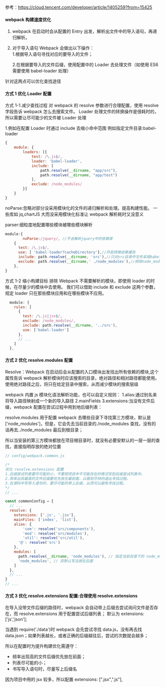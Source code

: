 参考：https://cloud.tencent.com/developer/article/1405259?from=15425

#### webpack 构建速度优化

1. webpack 在启动时会从配置的 Entry 出发，解析出文件中的导入语句，再递归解析。
2. 对于导入语句 Webpack 会做出以下操作：  
   1.根据导入语句寻找对应的要导入的文件；

   2.在根据要导入的文件后缀，使用配置中的 Loader 去处理文件（如使用 ES6 需要使用 babel-loader 处理）

针对这两点可以优化查找途径

#### 方式 1 优化 Loader 配置

方式 1-1.减少查找过程
对 webpack 的 resolve 参数进行合理配置，使用 resolve 字段告诉 webpack 怎么去搜索文件。
Loader 处理文件的转换操作是很耗时的，所以需要让尽可能少的文件被 Loader 处理

1.例如在配置 Loader 时通过 include 去缩小命中范围
例如指定文件目录:babel-loader

```javaScript
{
    module: {
        loaders: [{
            test: /\.js$/,
            loader: 'babel-loader',
            include: [
                path.resolve(__dirname, "app/src"),
                path.resolve(__dirname, "app/test")
            ],
            exclude: /node_modules/
        }]
    }
}
```

noParse:忽略对部分没采用模块化的文件的递归解析和处理。提高构建性能。
一些库如 jq,chartJS 大而没采用模块化标准让 webpack 解析耗时又没意义

parser:细粒度地配置哪些模块被哪些模块解析

```javaScript
module:{
		noParse:/jquery/, //不去解析jquery中的依赖库
    {
      test: /\.js$/,
      use: [ 'babel-loader?cacheDirectory'],//开启转换结果缓存
      include: path.resolve(__dirname, 'src'),//只对src目录中文件采用babel-loader
      exclude: path.resolve(__dirname,' ./node_modules'),//排除node_modules目录下的文件
    },
}
```

方式 1-2 缩小构建目标
排除 Webpack 不需要解析的模块，即使用 loader 的时候，在尽量少的模块中去使用。
我们可以借助 include 和 exclude 这两个参数，规定 loader 只在那些模块应用和在哪些模块不应用。

```javaScript
  module: {
    rules: [
      {
        test: /\.js|jsx$/,
        exclude: /node_modules/,
        include: path.resolve(__dirname, '../src'),
        use: ['babel-loader']
      },
      // ...
    ]
  },
```

#### 方式 2 优化 resolve.modules 配置

Resolve：Webpack 在启动后会从配置的入口模块出发找出所有依赖的模块,这个属性告诉 webpack 解析模块时应该搜索的目录，绝对路径和相对路径都能使用。使用绝对路径之后，将只在给定目录中搜索，从而减少模块的搜索层级

webpack 内置 js 模块化语法解析功能，也可以自定义规则：
1.alias:通过别名来将导入路径映射成一个新的导入路径
2.mainFields
3.extensions:当没有文件后缀，webpack 配置在尝试过程中用到地后缀列表：

resolve.modules 用于配置 webpack 去哪些目录下寻找第三方模块，默认是['node_modules']，但是，它会先去当前目录的./node_modules 查找，没有的话再去../node_modules 最后到根目录；

所以当安装的第三方模块都放在项目根目录时，就没有必要安默认的一层一层的查找，直接指明存放的绝对位置

```javaScript
// config/webpack.common.js

/*
优化 resolve.extensions 配置
1.后缀尝试列表要尽可能的小，不要把项目中不可能存在的情况写到后缀尝试列表中。
2.频率出现最高的文件后缀要优先放在最前面，以做到尽快的退出寻找过程。
3.在源码中写导入语句时，要尽可能的带上后缀，从而可以避免寻找过程。
*/
// ...

const commonConfig = {
  // ...
  resolve: {
    extensions: ['.js', '.jsx'],
    mainFiles: ['index', 'list'],
    alias: {
        'com': resolve('src/components'),
        'mod': resolve('src/modules'),
        'util': resolve('src/util'),
      '@': resolve('src')
    },
    modules: [
      path.resolve(__dirname, 'node_modules'), // 指定当前目录下的 node_modules 优先查找
      'node_modules', // 将默认写法放在后面
    ]
  },
  // ...
}
// ...
```

#### 方式 3 优化 resolve.extensions 配置:合理使用 resolve.extensions

在导入没带文件后缀的路径时，webpack 会自动带上后缀去尝试询问文件是否存在，而 resolve.extensions 用于配置尝试后缀列表；
默认为 extensions:['js','json'];

当遇到 require('./data')时 webpack 会先尝试寻找 data.js，没有再去找 data.json；如果列表越长，或者正确的后缀越往后，尝试的次数就会越多；

所以在配置时为提升构建优化需遵守：

- 频率出现高的文件后缀优先放在前面；
- 列表尽可能的小；
- 书写导入语句时，尽量写上后缀名

因为项目中用的 jsx 较多，所以配置 extensions: [".jsx",".js"],
